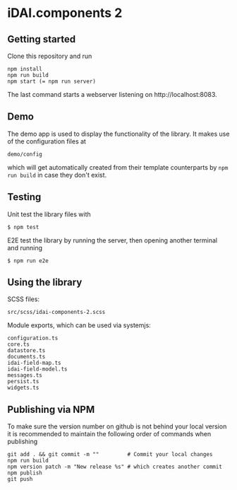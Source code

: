 # iDAI.components 2
 
## Getting started

Clone this repository and run

```
npm install
npm run build
npm start (= npm run server)
```

The last command starts a webserver listening on http://localhost:8083.

## Demo

The demo app is used to display the functionality of the library.
It makes use of the configuration files at

```
demo/config
```

which will get automatically created from their template counterparts
by `npm run build` in case they don't exist.

## Testing


Unit test the library files with

```
$ npm test
```

E2E test the library by running the server, then opening another terminal and running

```
$ npm run e2e
```


## Using the library

SCSS files:

```
src/scss/idai-components-2.scss
```

Module exports, which can be used via systemjs:

```
configuration.ts
core.ts
datastore.ts
documents.ts
idai-field-map.ts
idai-field-model.ts
messages.ts
persist.ts
widgets.ts
```

## Publishing via NPM

To make sure the version number on github is not behind your
local version it is recommended to maintain the following order
of commands when publishing

```
git add . && git commit -m ""         # Commit your local changes
npm run build
npm version patch -m "New release %s" # which creates another commit
npm publish
git push
```



